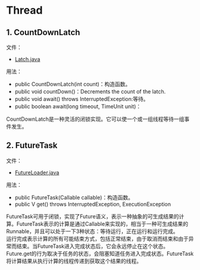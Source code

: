 # Thread
## 1. CountDownLatch
文件：  
- [Latch.java](Latch.java)  

用法：  
- public CountDownLatch(int count)：构造函数。
- public void countDown()：Decrements the count of the latch.  
- public void await() throws InterruptedException:等待。 
- public boolean await(long timeout, TimeUnit unit)：  


CountDownLatch是一种灵活的闭锁实现。它可以使一个或一组线程等待一组事件发生。


## 2. FutureTask
文件：  
- [FutureLoader.java](FutureLoader.java)  

用法：  
- public FutureTask(Callable<V> callable)：构造函数。  
- public V get() throws InterruptedException, ExecutionException

FutureTask可用于闭锁，实现了Future语义，表示一种抽象的可生成结果的计算。FutureTask表示的计算是通过Callable来实现的，相当于一种可生成结果的Runnable，并且可以处于一下3种状态：等待运行，正在运行和运行完成。  
运行完成表示计算的所有可能结束方式，包括正常结束，由于取消而结束和由于异常而结束。当FutureTask进入完成状态后，它会永远停止在这个状态。  
Future.get的行为取决于任务的状态，会阻塞知道任务进入完成状态。FutureTask将计算结果从执行计算的线程传递到获取这个结果的线程。  

